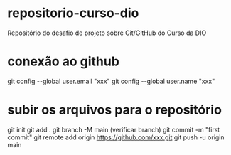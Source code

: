 # repositorio-curso-dio
Repositório do desafio de projeto sobre Git/GitHub do Curso da DIO

# conexão ao github
git config --global user.email "xxx"
git config --global user.name "xxx"

# subir os arquivos para o repositório
git init
git add .
git branch -M main (verificar branch)
git commit -m "first commit"
git remote add origin https://github.com/xxx.git
git push -u origin main
